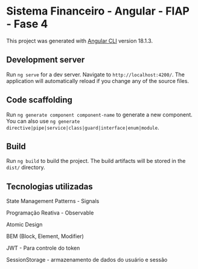# Sistema Financeiro - Angular - FIAP - Fase 4

This project was generated with [Angular CLI](https://github.com/angular/angular-cli) version 18.1.3.

## Development server

Run `ng serve` for a dev server. Navigate to `http://localhost:4200/`. The application will automatically reload if you change any of the source files.

## Code scaffolding

Run `ng generate component component-name` to generate a new component. You can also use `ng generate directive|pipe|service|class|guard|interface|enum|module`.

## Build

Run `ng build` to build the project. The build artifacts will be stored in the `dist/` directory.

## Tecnologias utilizadas

State Management Patterns - Signals

Programação Reativa - Observable

Atomic Design

BEM (Block, Element, Modifier)

JWT - Para controle do token

SessionStorage - armazenamento de dados do usuário e sessão